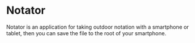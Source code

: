 # Notator
Notator is an application for taking outdoor notation with a smartphone or tablet, then you can save the file to the root of your smartphone.
